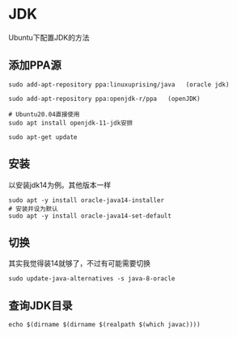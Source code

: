 # JDK

Ubuntu下配置JDK的方法

## 添加PPA源

```shell
sudo add-apt-repository ppa:linuxuprising/java   (oracle jdk)

sudo add-apt-repository ppa:openjdk-r/ppa   (openJDK)

# Ubuntu20.04直接使用
sudo apt install openjdk-11-jdk安排

sudo apt-get update
```

## 安装

以安装jdk14为例。其他版本一样

```shell
sudo apt -y install oracle-java14-installer
# 安装并设为默认
sudo apt -y install oracle-java14-set-default
```

## 切换

其实我觉得装14就够了，不过有可能需要切换

```SHELL
sudo update-java-alternatives -s java-8-oracle
```

## 查询JDK目录

```shell
echo $(dirname $(dirname $(realpath $(which javac))))
```

